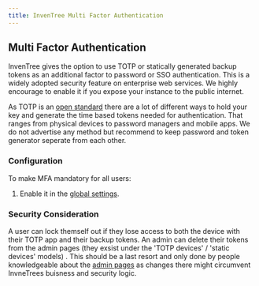 ```yaml
---
title: InvenTree Multi Factor Authentication
---
```


## Multi Factor Authentication

 InvenTree gives the option to use TOTP or statically generated backup tokens as an additional factor to password or SSO authentication. This is a widely adopted security feature on enterprise web services. We highly encourage to enable it if you expose your instance to the public internet.

As TOTP is an [open standard](https://datatracker.ietf.org/doc/html/rfc6238) there are a lot of different ways to hold your key and generate the time based tokens needed for authentication. That ranges from physical devices to password managers and mobile apps. We do not advertise any method but recommend to keep password and token generator seperate from each other.

### Configuration

To make MFA mandatory for all users:

1. Enable it in the [global settings](../settings/global.md).

### Security Consideration

A user can lock themself out if they lose access to both the device with their TOTP app and their backup tokens. An admin can delete their tokens from the admin pages (they exsist under the 'TOTP devices' / 'static devices' models) . This should be a last resort and only done by people knowledgeable about the [admin pages](../settings/admin.md) as changes there might circumvent InvneTrees buisness and security logic.
